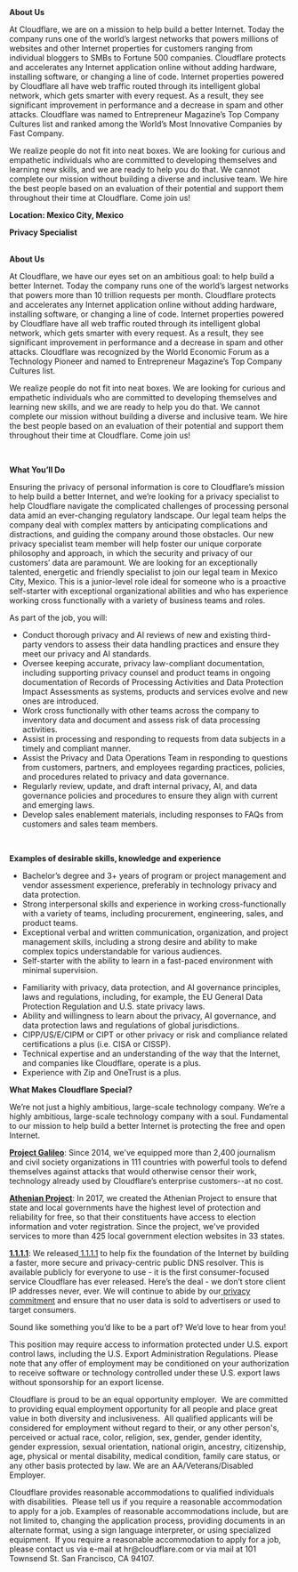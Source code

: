 <div class="content-intro">
	<div><strong>About Us</strong></div>
	<div>
		<p>At Cloudflare, we are on a mission to help build a better Internet. Today the company runs one of the world’s largest networks that powers millions of websites and other Internet properties for customers ranging from individual bloggers to SMBs to Fortune 500 companies. Cloudflare protects and accelerates any Internet application online without adding hardware, installing software, or changing a line of code. Internet properties powered by Cloudflare all have web traffic routed through its intelligent global network, which gets smarter with every request. As a result, they see significant improvement in performance and a decrease in spam and other attacks. Cloudflare was named to Entrepreneur Magazine’s Top Company Cultures list and ranked among the World’s Most Innovative Companies by Fast Company.&nbsp;</p>
		<p><span style="font-weight: 400;">We realize people do not fit into neat boxes. We are looking for curious and empathetic individuals who are committed to developing themselves and learning new skills, and we are ready to help you do that. We cannot complete our mission without building a diverse and inclusive team. We hire the best people based on an evaluation of their potential and support them throughout their time at Cloudflare. Come join us!&nbsp;</span></p>
	</div>
</div>
<p><strong>Location: Mexico City, Mexico</strong></p>
<p><strong>Privacy Specialist&nbsp;</strong><strong><br><br></strong></p>
<p><strong>About Us</strong></p>
<p>At Cloudflare, we have our eyes set on an ambitious goal: to help build a better Internet. Today the company runs one of the world’s largest networks that powers more than 10 trillion requests per month. Cloudflare protects and accelerates any Internet application online without adding hardware, installing software, or changing a line of code. Internet properties powered by Cloudflare have all web traffic routed through its intelligent global network, which gets smarter with every request. As a result, they see significant improvement in performance and a decrease in spam and other attacks. Cloudflare was recognized by the World Economic Forum as a Technology Pioneer and named to Entrepreneur Magazine’s Top Company Cultures list.</p>
<p>We realize people do not fit into neat boxes. We are looking for curious and empathetic individuals who are committed to developing themselves and learning new skills, and we are ready to help you do that. We cannot complete our mission without building a diverse and inclusive team. We hire the best people based on an evaluation of their potential and support them throughout their time at Cloudflare. Come join us!&nbsp;&nbsp;</p>
<p>&nbsp;</p>
<p><strong>What You’ll Do</strong> &nbsp;</p>
<p>Ensuring the privacy of personal information is core to Cloudflare’s mission to help build a better Internet, and we’re looking for a privacy specialist to help Cloudflare navigate the complicated challenges of processing personal data amid an ever-changing regulatory landscape. Our legal team helps the company deal with complex matters by anticipating complications and distractions, and guiding the company around those obstacles. Our new privacy specialist team member will help foster our unique corporate philosophy and approach, in which the security and privacy of our customers’ data are paramount. We are looking for an exceptionally talented, energetic and friendly specialist to join our legal team in Mexico City, Mexico. This is a junior-level role ideal for someone who is a proactive self-starter with exceptional organizational abilities and who has experience working cross functionally with a variety of business teams and roles.&nbsp;</p>
<p>As part of the job, you will:&nbsp;</p>
<ul>
	<li>Conduct thorough privacy and AI reviews of new and existing third-party vendors to assess their data handling practices and ensure they meet our privacy and AI standards.&nbsp;</li>
	<li>Oversee keeping accurate, privacy law-compliant documentation, including supporting privacy counsel and product teams in ongoing documentation of Records of Processing Activities and Data Protection Impact Assessments as systems, products and services evolve and new ones are introduced.&nbsp;</li>
	<li>Work cross functionally with other teams across the company to inventory data and document and assess risk of data processing activities.</li>
	<li>Assist in processing and responding to requests from data subjects in a timely and compliant manner.&nbsp;</li>
	<li>Assist the Privacy and Data Operations Team in responding to questions from customers, partners, and employees regarding practices, policies, and procedures related to privacy and data governance.&nbsp;</li>
	<li>Regularly review, update, and draft internal privacy, AI, and data governance policies and procedures to ensure they align with current and emerging laws.&nbsp;</li>
	<li>Develop sales enablement materials, including responses to FAQs from customers and sales team members.</li>
</ul>
<p>&nbsp;</p>
<p><strong>Examples of desirable skills, knowledge and experience</strong></p>
<ul>
	<li>Bachelor’s degree and 3+ years of program or project management and vendor assessment experience, preferably in technology privacy and data protection.&nbsp;</li>
	<li>Strong interpersonal skills and experience in working cross-functionally with a variety of teams, including procurement, engineering, sales, and product teams.</li>
	<li>Exceptional verbal and written communication, organization, and project management skills, including a strong desire and ability to make complex topics understandable for various audiences.</li>
	<li>Self-starter with the ability to learn in a fast-paced environment with minimal supervision.</li>
</ul>
<ul>
	<li>Familiarity with privacy, data protection, and AI governance principles, laws and regulations, including, for example, the EU General Data Protection Regulation and U.S. state privacy laws.&nbsp;</li>
	<li>Ability and willingness to learn about the privacy, AI governance, and data protection laws and regulations of global jurisdictions.</li>
	<li>CIPP/US/E/CIPM or CIPT or other privacy or risk and compliance related certifications a plus (i.e. CISA or CISSP).</li>
	<li>Technical expertise and an understanding of the way that the Internet, and companies like Cloudflare, operate is a plus.</li>
	<li>Experience with Zip and OneTrust is a plus.</li>
</ul>
<div class="content-conclusion">
	<p><strong>What Makes Cloudflare Special?</strong></p>
	<p><span style="font-weight: 400;">We’re not just a highly ambitious, large-scale technology company. We’re a highly ambitious, large-scale technology company with a soul. Fundamental to our mission to help build a better Internet is protecting the free and open Internet.</span></p>
	<p><a href="https://blog.cloudflare.com/protecting-free-expression-online/"><strong>Project Galileo</strong></a><span style="font-weight: 400;">: Since 2014, we've equipped more than 2,400 journalism and civil society organizations in 111 countries with powerful tools to defend themselves against attacks that would otherwise censor their work, technology already used by Cloudflare’s enterprise customers--at no cost.</span></p>
	<p><strong><a href="https://www.cloudflare.com/athenian/">Athenian Project</a></strong><span style="font-weight: 400;">: In 2017, we created the Athenian Project to ensure that state and local governments have the highest level of protection and reliability for free, so that their constituents have access to election information and voter registration. Since the project, we've provided services to more than 425 local government election websites in 33 states.</span></p>
	<p><a href="https://1.1.1.1/"><strong>1.1.1.1</strong></a><span style="font-weight: 400;">: We released</span><a href="https://1.1.1.1/"> <span style="font-weight: 400;">1.1.1.1</span></a><span style="font-weight: 400;"> to help fix the foundation of the Internet by building a faster, more secure and privacy-centric public DNS resolver. This is available publicly for everyone to use - it is the first consumer-focused service Cloudflare has ever released. Here’s the deal - we don’t store client IP addresses never, ever. We will continue to abide by our</span><a href="https://developers.cloudflare.com/1.1.1.1/privacy/public-dns-resolver"> privacy commitment</a><span style="font-weight: 400;"> and ensure that no user data is sold to advertisers or used to target consumers.</span></p>
	<p><span style="font-weight: 400;">Sound like something you’d like to be a part of? We’d love to hear from you!</span></p>
	<p><span style="font-weight: 400;">This position may require access to information protected under U.S. export control laws, including the U.S. Export Administration Regulations. Please note that any offer of employment may be conditioned on your authorization to receive software or technology controlled under these U.S. export laws without sponsorship for an export license.</span></p>
	<p><span style="font-weight: 400;">Cloudflare is proud to be an equal opportunity employer. &nbsp;We are committed to providing equal employment opportunity for all people and place great value in both diversity and inclusiveness. &nbsp;All qualified applicants will be considered for employment without regard to their, or any other person's, perceived or actual</span> <span style="font-weight: 400;">race, color, religion, sex, gender, gender identity, gender expression, sexual orientation, national origin, ancestry, citizenship, age, physical or mental disability, medical condition, family care status, or any other basis protected by law. </span><span style="font-weight: 400;">We are an AA/Veterans/Disabled Employer.</span></p>
	<p><span style="font-weight: 400;">Cloudflare provides reasonable accommodations to qualified individuals with disabilities. &nbsp;Please tell us if you require a reasonable accommodation to apply for a job. Examples of reasonable accommodations include, but are not limited to, changing the application process, providing documents in an alternate format, using a sign language interpreter, or using specialized equipment. &nbsp;If you require a reasonable accommodation to apply for a job, please contact us via e-mail at </span><span style="font-weight: 400;">hr@cloudflare.com</span><span style="font-weight: 400;"> or via mail at 101 Townsend St. San Francisco, CA 94107.</span></p>
</div>
